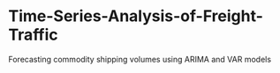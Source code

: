 # Time-Series-Analysis-of-Freight-Traffic
Forecasting commodity shipping volumes using ARIMA and VAR models
